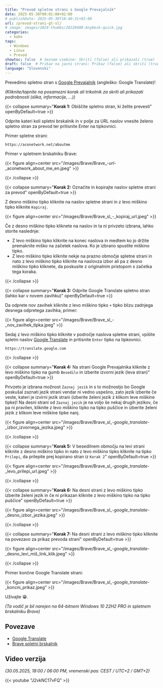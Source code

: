 ```yaml
---
title: "Prevod spletne strani s Google Prevajalnik"
date: 2025-05-30T00:01:00+02:00
# publishDate: 2025-05-30T18:40:31+02:00
url: /prevod-strani-gt-sl/
# image: images/2024-thumbs/20220408-AnyDesk-quick.jpg
categories: 
  - kako
tags: 
  - Windows
  - Linux
  - Prevod
showtoc: false  # Seznam vsebine: Skriti (false) ali prikazati (true)
draft: false  # Prikaz na javni strani: Prikaz (false) ali skriti (true)
language: "Slovenski"
---
```


Prevedimo spletno stran s [Google Prevajalnik](https://translate.google.com "Kliknite/tapnite da odprete stran!") (angleško: Google Translate)!

*(Kliknite/tapnite na posamezni korak ali trikotnik za skriti ali prikazati podrobnosti (slika, informacije, ...))*

{{< collapse summary="**Korak 1:** Obiščite spletno stran, ki želite prevesti" openByDefault=true >}}

  Odprite kateri koli spletni brskalnik in v polje za URL naslov vnesite želeno spletno stran za prevod ter pritisnite Enter na tipkovnici. 

  Primer spletne strani:

    https://aconetwork.net/aboutme

  Primer v spletnem brskalniku Brave: 

  {{< figure align=center src="/images/Brave/Brave_-_url_-_aconetwork_about_me_en.jpeg" >}}

{{< /collapse >}}

{{< collapse summary="**Korak 2:** Označite in kopirajte naslov spletne strani za prevod" openByDefault=true >}}

  Z desno miškino tipko kliknite na naslov spletne strani in z levo miškino tipko kliknite `Kopiraj`.
  
  {{< figure align=center src="/images/Brave/Brave_sl_-_kopiraj_url.jpeg" >}}

  Če z desno miškino tipko kliknete na naslov in ta ni privzeto izbrana, lahko storite naslednje:

  - Z levo miškino tipko kliknite na konec naslova in medtem ko jo držite premaknite miško na začetek naslova. Ko je izbrano spustite miškino tipko.
  - Z levo miškino tipko kliknite nekje na prazno območje spletne strani in nato z levo miškino tipko kliknite na naslovza izbor ali pa z desno miškino tipko kliknete, da poskusite z originalnim pristopom s začetka tega koraka.

{{< /collapse >}}

{{< collapse summary="**Korak 3:** Odprite Google Translate spletno stran (lahko kar v novem zavihku)" openByDefault=true >}}

  Da odprete nov zavihek kliknite z levo miškino tipko `+` tipko blizu zadnjega desnega odpretega zavihka, primer:
  
  {{< figure align=center src="/images/Brave/Brave_sl_-_nov_zavihek_tipka.jpeg" >}}

  Sedaj z levo miškino tipko kliknite v področje naslova spletne strani, vpišite spletni naslov [Google Translate](https://translate.google.com "Kliknite/tapnite da odprete spletno stran!") in pritisnite `Enter` tipko na tipkovnici.

    https://translate.google.com

{{< /collapse >}}

{{< collapse summary="**Korak 4:** Na strani Google Prevajalnika kliknite z levo miškino tipko na gumb `Besedilo` in izberite izvorni jezik (leva stran)" openByDefault=true >}}

  Privzeto je izbrana možnost `Zaznaj jezik` in s to možnostjo bo Google poskušal zaznati jezik strani vendar ni vedno uspešno, zato jezik izberite če veste, kateri je izvirni jezik strani (izberite želeni jezik z klikom leve miškine tipke)! Na desni strani od `Zaznaj jezik` je na voljo še nekaj drugih jezikov, če pa ni pravilen, kliknite z levo miškino tipko na tipko puščice in izberite želeni jezik z klikom leve miškine tipke nanj.
  
  {{< figure align=center src="/images/Brave/Brave_sl_-_google_translate_-_izbor_izvornega_jezika.jpeg" >}}

{{< /collapse >}}

{{< collapse summary="**Korak 5:** V besedilnem območju na levi strani kliknite z desno miškino tipko in nato z levo miškino tipko kliknite na tipko `Prilepi`, da prilepite prej kopirano stran iz `Korak 2`" openByDefault=true >}}
  
  {{< figure align=center src="/images/Brave/Brave_sl_-_google_translate_-_levo_prilepi_url.jpeg" >}}
 
{{< /collapse >}}

{{< collapse summary="**Korak 6:** Na desni strani z levo miškino tipko izberite želeni jezik in če ni prikazan kliknite z levo miškino tipko na tipko puščice" openByDefault=true >}}

  {{< figure align=center src="/images/Brave/Brave_sl_-_google_translate_-_desno_izbor_jezika.jpeg" >}}

{{< /collapse >}}

{{< collapse summary="**Korak 7:** Na desni strani z levo miškino tipko kliknite na povezavo za prikaz prevoda strani" openByDefault=true >}}

  {{< figure align=center src="/images/Brave/Brave_sl_-_google_translate_-_desno_levi_miš_link_klik.jpeg" >}}

{{< /collapse >}}

Primer končne Google Translate strani:

{{< figure align=center src="/images/Brave/Brave_sl_-_google_translate_-_koncni_prikaz.jpeg" >}}

Uživajte 😁.

*(Ta vodič je bil narejen na 64-bitnem Windows 10 22H2 PRO in spletnem brskalniku Brave)*

## Povezave

- [Google Translate](https://translate.google.com/ "Kliknite/tapnite da odprete spletno stran!")
- [Brave spletni brskalnik](https://brave.com/ "Kliknite/tapnite da odprete spletno stran!")

## Video verzija

*(30.05.2025, 18:00 / 06:00 PM, vremenski pas: CEST / UTC+2 / GMT+2)*

{{< youtube "J2vkNC17vFQ" >}}
